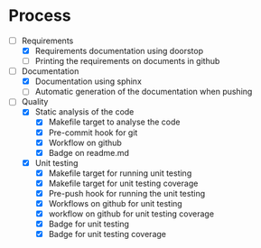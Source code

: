 # Process

- [ ] Requirements
  - [x] Requirements documentation using doorstop
  - [ ] Printing the requirements on documents in github
- [ ] Documentation
  - [x] Documentation using sphinx
  - [ ] Automatic generation of the documentation when pushing 
- [ ] Quality
  - [x] Static analysis of the code
    - [x] Makefile target to analyse the code
    - [x] Pre-commit hook for git
    - [x] Workflow on github
    - [x] Badge on readme.md
  - [x] Unit testing
    - [x] Makefile target for running unit testing
    - [x] Makefile target for unit testing coverage
    - [x] Pre-push hook for running the unit testing
    - [x] Workflows on github for unit testing
    - [x] workflow on github for unit testing coverage
    - [x] Badge for unit testing
    - [x] Badge for unit testing coverage
